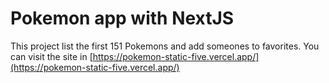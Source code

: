 # Pokemon app with NextJS

This project list the first 151 Pokemons and add someones to favorites. You can visit the site in [https://pokemon-static-five.vercel.app/](https://pokemon-static-five.vercel.app/)
